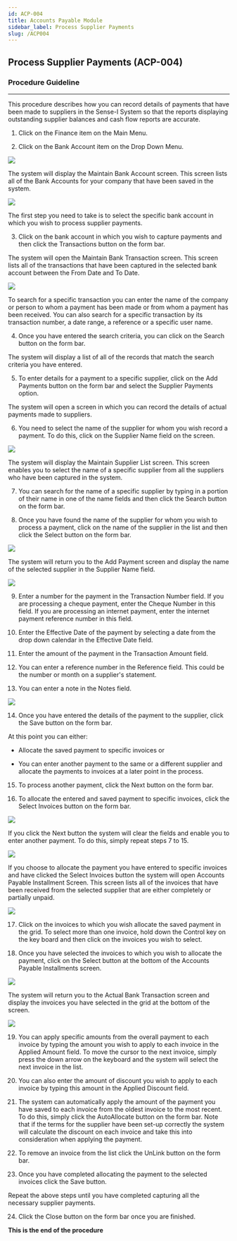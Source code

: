 ```yaml
---
id: ACP-004
title: Accounts Payable Module
sidebar_label: Process Supplier Payments
slug: /ACP004
---
```


## Process Supplier Payments (ACP-004)
### Procedure Guideline
___  

This procedure describes how you can record details of payments that
have been made to suppliers in the Sense-I System so that the reports
displaying outstanding supplier balances and cash flow reports are
accurate.

1.  Click on the Finance item on the Main Menu.  

2.  Click on the Bank Account item on the Drop Down Menu.  

![](../static/img/docs/acp-004/image1.jpg)

The system will display the Maintain Bank Account screen. This screen
lists all of the Bank Accounts for your company that have been saved
in the system.

![](../static/img/docs/acp-004/image3.jpg)  

The first step you need to take is to select the specific bank account
in which you wish to process supplier payments.

3.  Click on the bank account in which you wish to capture payments and
    then click the Transactions button on the form bar.

The system will open the Maintain Bank Transaction screen. This screen
lists all of the transactions that have been captured in the selected
bank account between the From Date and To Date.

![](../static/img/docs/acp-004/image5.jpg)

To search for a specific transaction you can enter the name of the
company or person to whom a payment has been made or from whom a
payment has been received. You can also search for a specific
transaction by its transaction number, a date range, a reference or a
specific user name.

4.  Once you have entered the search criteria, you can click on the
    Search button on the form bar.

The system will display a list of all of the records that match the
search criteria you have entered.

5.  To enter details for a payment to a specific supplier, click on the
    Add Payments button on the form bar and select the Supplier Payments
    option.

The system will open a screen in which you can record the details of
actual payments made to suppliers.

6.  You need to select the name of the supplier for whom you wish record
    a payment. To do this, click on the Supplier Name field on the
    screen.

![](../static/img/docs/acp-004/image7.png)  

The system will display the Maintain Supplier List screen. This screen
enables you to select the name of a specific supplier from all the
suppliers who have been captured in the system.

7.  You can search for the name of a specific supplier by typing in a
    portion of their name in one of the name fields and then click the
    Search button on the form bar.

8.  Once you have found the name of the supplier for whom you wish to
    process a payment, click on the name of the supplier in the list and
    then click the Select button on the form bar.

![](../static/img/docs/acp-004/image9.jpg)  

The system will return you to the Add Payment screen and display the
name of the selected supplier in the Supplier Name field.

![](../static/img/docs/acp-004/image11.jpg)  

9.  Enter a number for the payment in the Transaction Number field. If
    you are processing a cheque payment, enter the Cheque Number in this
    field. If you are processing an internet payment, enter the internet
    payment reference number in this field.

10. Enter the Effective Date of the payment by selecting a date from the
    drop down calendar in the Effective Date field.

11. Enter the amount of the payment in the Transaction Amount field.

12. You can enter a reference number in the Reference field. This could
    be the number or month on a supplier's statement.

13. You can enter a note in the Notes field.

![](../static/img/docs/acp-004/image13.jpg)  

14. Once you have entered the details of the payment to the supplier,
    click the Save button on the form bar.

At this point you can either:

-   Allocate the saved payment to specific invoices or

-	You can enter another payment to the same or a different 
    supplier and allocate the payments to invoices
    at a later point in the process.

15. To process another payment, click the Next button on the form bar.

16. To allocate the entered and saved payment to specific invoices,
    click the Select Invoices button on the form bar.  
	
![](../static/img/docs/acp-004/image15.jpg)  	

If you click the Next button the system will clear the fields and
enable you to enter another payment. To do this, simply repeat steps 7
to 15.

![](../static/img/docs/acp-004/image17.jpg)  

If you choose to allocate the payment you have entered to specific
invoices and have clicked the Select Invoices button the system will
open Accounts Payable Installment Screen. This screen lists all of the
invoices that have been received from the selected supplier that are
either completely or partially unpaid.

![](../static/img/docs/acp-004/image18.jpg)  

17. Click on the invoices to which you wish allocate the saved payment
    in the grid. To select more than one invoice, hold down the Control
    key on the key board and then click on the invoices you wish to
    select.

18. Once you have selected the invoices to which you wish to allocate
    the payment, click on the Select button at the bottom of the
    Accounts Payable Installments screen.

![](../static/img/docs/acp-004/image19.jpg)  

The system will return you to the Actual Bank Transaction screen and
display the invoices you have selected in the grid at the bottom of
the screen.

![](../static/img/docs/acp-004/image21.jpg)  

19. You can apply specific amounts from the overall payment to each
    invoice by typing the amount you wish to apply to each invoice in
    the Applied Amount field. To move the cursor to the next invoice,
    simply press the down arrow on the keyboard and the system will
    select the next invoice in the list.

20. You can also enter the amount of discount you wish to apply to each
    invoice by typing this amount in the Applied Discount field.

21. The system can automatically apply the amount of the payment you
    have saved to each invoice from the oldest invoice to the most
    recent. To do this, simply click the AutoAllocate button on the form
    bar. Note that if the terms for the supplier have been set-up
    correctly the system will calculate the discount on each invoice and
    take this into consideration when applying the payment.

22. To remove an invoice from the list click the UnLink button on the
    form bar.

23. Once you have completed allocating the payment to the selected
    invoices click the Save button.

Repeat the above steps until you have completed capturing all the
necessary supplier payments.

24. Click the Close button on the form bar once you are finished.

**This is the end of the procedure**
